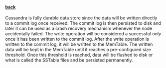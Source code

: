 #### [back](admin_main.md)


Cassandra is fully durable data store since the data will be written directly to a commit log once received. The commit log is then persisted to disk and later it can be used as a crash recovery mechanism whenever the node accidentally failed. The write operation will be considered a successful only once it has been written to the commit log. After the write operation is written to the commit log, it will be written to the MemTable. The written data will be kept in the MemTable until it reaches a pre-configured size threshold. Once this threshold is reached, data will be flushed to disk or what is called the SSTable files and be persisted permanently.  






